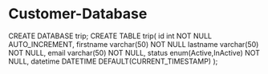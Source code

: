 # Customer-Database
CREATE DATABASE trip;
CREATE TABLE trip(
id int NOT NULL AUTO_INCREMENT,
firstname varchar(50) NOT NULL
lastname varchar(50) NOT NULL,
email varchar(50) NOT NULL,
status enum(Active,InActive) NOT NULL,
datetime DATETIME DEFAULT(CURRENT_TIMESTAMP)
);
